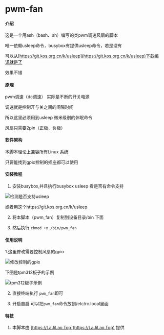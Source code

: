 # pwm-fan

#### 介绍
这是一个用ash（bash、sh）编写的类pwm调速风扇的脚本

唯一依赖usleep命令，busybox有提供usleep命令，若是没有

可以从[https://git.kos.org.cn/k/usleep](https://git.kos.org.cn/k/usleep)下载编译就是了

效果不错
#### 原理

pwm调速（dc调速） 实际是不断的开关电源

调速就是控制开与关之间的间隔时间

所以这里必须用到usleep 微米级别的休眠命令

风扇只需要2pin（正极、负极）


#### 软件架构
本脚本理论上兼容所有Linux 系统

只要能找到gpio控制的插座都可以使用


#### 安装教程

1.  安装busybox,并且执行busybox usleep 看是否有命令支持

![检测是否支持usleep](https://foruda.gitee.com/images/1721464810053885731/1525acdf_800143.png "QQ截图20240720163940.png")

或者用这个https://git.kos.org.cn/k/usleep

2.  将本脚本（pwm_fan）复制到设备目录/bin 下面

3.  然后执行 `chmod +x /bin/pwm_fan`

#### 使用说明

1.这里修改需要控制风扇的gpio

![修改控制的gpio](https://foruda.gitee.com/images/1721465196982533932/9f057131_800143.png "QQ截图20240720164426.png")

下图是tpm312板子的示例

![tpm312板子示例](https://foruda.gitee.com/images/1721465306947108847/d82e7bd8_800143.png "QQ截图20240720164612.png")

2.  直接终端执行 `pwm_fan`即可

3.  开启自启 可以把`pwm_fan`命令放到/etc/rc.local里面 


#### 特技

1.  本脚本由 [https://LaJiLao.Top](https://LaJiLao.Top) 提供

